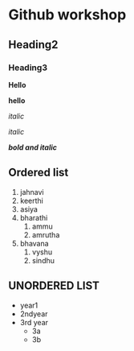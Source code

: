# Github workshop
## Heading2
### Heading3
**Hello**

__hello__

*italic*

_italic_

_**bold and italic**_

## Ordered list
1. jahnavi
2. keerthi
3. asiya
4. bharathi
    1. ammu
    2. amrutha
5. bhavana
      1. vyshu
      1. sindhu
  
## UNORDERED LIST
- year1
- 2ndyear
- 3rd year
    * 3a
    * 3b
